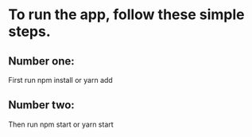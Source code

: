 # To run the app, follow these simple steps.

## Number one:

First run npm install or yarn add

## Number two:

Then run npm start or yarn start
